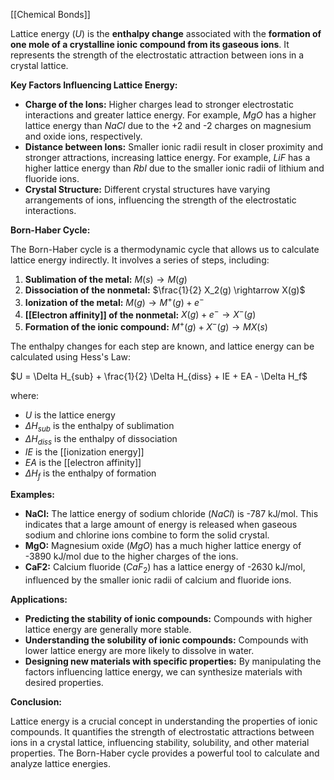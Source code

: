 [[Chemical Bonds]]

Lattice energy ($U$) is the **enthalpy change** associated with the **formation of one mole of a crystalline ionic compound from its gaseous ions**. It represents the strength of the electrostatic attraction between ions in a crystal lattice.

**Key Factors Influencing Lattice Energy:**

* **Charge of the Ions:** Higher charges lead to stronger electrostatic interactions and greater lattice energy. For example, $MgO$ has a higher lattice energy than $NaCl$ due to the +2 and -2 charges on magnesium and oxide ions, respectively.
* **Distance between Ions:** Smaller ionic radii result in closer proximity and stronger attractions, increasing lattice energy. For example, $LiF$ has a higher lattice energy than $RbI$ due to the smaller ionic radii of lithium and fluoride ions.
* **Crystal Structure:** Different crystal structures have varying arrangements of ions, influencing the strength of the electrostatic interactions.

**Born-Haber Cycle:**

The Born-Haber cycle is a thermodynamic cycle that allows us to calculate lattice energy indirectly. It involves a series of steps, including:

1. **Sublimation of the metal:** $M(s) \rightarrow M(g)$
2. **Dissociation of the nonmetal:** $\frac{1}{2} X_2(g) \rightarrow X(g)$
3. **Ionization of the metal:** $M(g) \rightarrow M^+(g) + e^-$
4. **[[Electron affinity]] of the nonmetal:** $X(g) + e^- \rightarrow X^-(g)$
5. **Formation of the ionic compound:** $M^+(g) + X^-(g) \rightarrow MX(s)$

The enthalpy changes for each step are known, and lattice energy can be calculated using Hess's Law:

$U = \Delta H_{sub} + \frac{1}{2} \Delta H_{diss} + IE + EA - \Delta H_f$

where:

* $U$ is the lattice energy
* $\Delta H_{sub}$ is the enthalpy of sublimation
* $\Delta H_{diss}$ is the enthalpy of dissociation
* $IE$ is the [[ionization energy]]
* $EA$ is the [[electron affinity]]
* $\Delta H_f$ is the enthalpy of formation

**Examples:**

* **NaCl:** The lattice energy of sodium chloride ($NaCl$) is -787 kJ/mol. This indicates that a large amount of energy is released when gaseous sodium and chlorine ions combine to form the solid crystal.
* **MgO:** Magnesium oxide ($MgO$) has a much higher lattice energy of -3890 kJ/mol due to the higher charges of the ions.
* **CaF2:** Calcium fluoride ($CaF_2$) has a lattice energy of -2630 kJ/mol, influenced by the smaller ionic radii of calcium and fluoride ions.

**Applications:**

* **Predicting the stability of ionic compounds:** Compounds with higher lattice energy are generally more stable.
* **Understanding the solubility of ionic compounds:** Compounds with lower lattice energy are more likely to dissolve in water.
* **Designing new materials with specific properties:** By manipulating the factors influencing lattice energy, we can synthesize materials with desired properties.

**Conclusion:**

Lattice energy is a crucial concept in understanding the properties of ionic compounds. It quantifies the strength of electrostatic attractions between ions in a crystal lattice, influencing stability, solubility, and other material properties. The Born-Haber cycle provides a powerful tool to calculate and analyze lattice energies.
